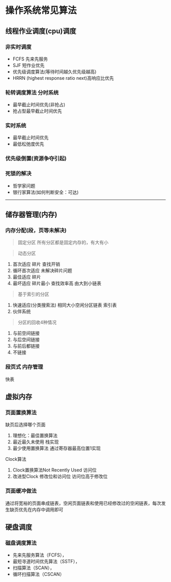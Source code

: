 # 操作系统常见算法

## 线程作业调度(cpu)调度

### 非实时调度

- FCFS 先来先服务
- SJF 短作业优先
- 优先级调度算法(等待时间越久优先级越高)
- HRRN (highest response ratio next)高响应比优先

### 轮转调度算法 分时系统

- 最早截止时间优先(非抢占)
- 抢占型最早截止时间优先

### 实时系统

- 最早截止时间优先
- 最低松弛度优先

### 优先级倒置(资源争夺引起)

### 死锁的解决

- 哲学家问题
- 银行家算法(如何判断安全：可达)

----------------------

## 储存器管理(内存)

### 内存分配(段，页等未解决)

> 固定分区 所有分区都是固定内存的，有大有小

> 动态分区

1. 首次适应 碎片 查找开销
1. 循环首次适应 未解决碎片问题
1. 最佳适应 碎片
1. 最坏适应 碎片最小 查找效率高 由大到小链表

> 基于索引的分区

1. 快速适应(分类搜索法) 相同大小空闲分区链表 索引表
1. 伙伴系统 

> 分区的回收4种情况

1. 与前空间链接
1. 与后空间链接
1. 与前后都链接
1. 不链接

### 段页式 内存管理

快表

## 虚拟内存

### 页面置换算法

缺页后选择哪个页面

1. 理想化：最佳置换算法
1. 最近最久未使用 栈实现
1. 最少使用置换算法  通过寄存器最高位置1实现

Clock算法

1. Clock置换算法Not Recently Used 访问位
1. 改进型Clock 修改位和访问位 访问位高于修改位

### 页面缓冲做法

通过将宽裕的页面串成链表，空闲页面链表和使用已经修改过的空闲链表，每次发生缺页优先在内存中调用即可

## 硬盘调度

### 磁盘调度算法

- 先来先服务算法（FCFS），
- 最短寻道时间优先算法（SSTF），
- 扫描算法（SCAN），
- 循环扫描算法（CSCAN）